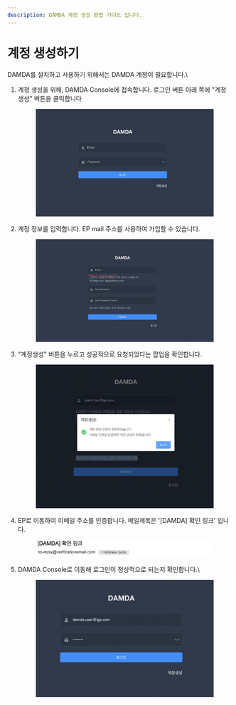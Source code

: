 ```yaml
---
description: DAMDA 계정 생성 방법 가이드 입니다.
---
```


# 계정 생성하기

DAMDA를 설치하고 사용하기 위해서는 DAMDA 계정이 필요합니다.\


1.  계정 생성을 위해, DAMDA Console에 접속합니다. 로그인 버튼 아래 쪽에 "계정생성" 버튼을 클릭합니다

    <figure><img src="../../.gitbook/assets/image (8) (1).png" alt=""><figcaption></figcaption></figure>


2.  계정 정보를 입력합니다. EP mail 주소를 사용하여 가입할 수 있습니다.

    <figure><img src="../../.gitbook/assets/image (16) (3).png" alt=""><figcaption></figcaption></figure>


3.  "계정생성" 버튼을 누르고 성공적으로 요청되었다는 팝업을 확인합니다.

    <figure><img src="../../.gitbook/assets/image (22).png" alt=""><figcaption></figcaption></figure>
4.  EP로 이동하여 이메일 주소를 인증합니다. 메일제목은 '\[DAMDA] 확인 링크' 입니다.

    <figure><img src="../../.gitbook/assets/image (30).png" alt=""><figcaption></figcaption></figure>
5.  DAMDA Console로 이동해 로그인이 정상적으로 되는지 확인합니다.\


    <figure><img src="../../.gitbook/assets/image (32).png" alt=""><figcaption></figcaption></figure>
